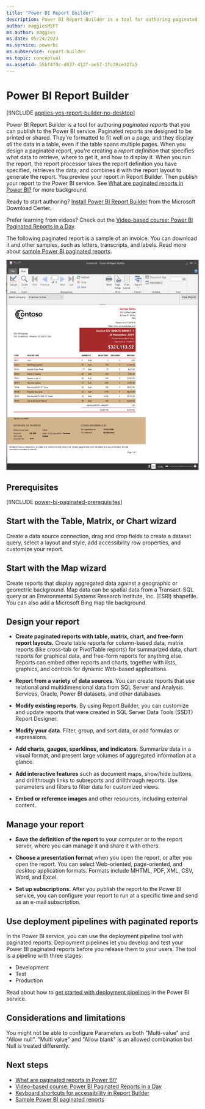 ```yaml
---
title: "Power BI Report Builder"
description: Power BI Report Builder is a tool for authoring paginated reports that you can publish to the Power BI service. Paginated reports are designed to be printed or shared. They're formatted to fit well on a page, and they display *all* the data in a table, even if the table spans multiple pages.
author: maggiesMSFT
ms.author: maggies
ms.date: 05/24/2023
ms.service: powerbi
ms.subservice: report-builder
ms.topic: conceptual
ms.assetid: 55bf4f9c-d037-412f-ae57-3fc39ce32fa5
---
```

# Power BI Report Builder

[!INCLUDE [applies-yes-report-builder-no-desktop](../includes/applies-yes-report-builder-no-desktop.md)] 

Power BI Report Builder is a tool for authoring *paginated reports* that you can publish to the Power BI service. Paginated reports are designed to be printed or shared. They're formatted to fit well on a page, and they display *all* the data in a table, even if the table spans multiple pages.  When you design a paginated report, you're creating a *report definition* that specifies what data to retrieve, where to get it, and how to display it. When you run the report, the report processor takes the report definition you have specified, retrieves the data, and combines it with the report layout to generate the report. You preview your report in Report Builder. Then publish your report to the Power BI service. See [What are paginated reports in Power BI?](paginated-reports-report-builder-power-bi.md) for more background.
 
Ready to start authoring? [Install Power BI Report Builder](https://go.microsoft.com/fwlink/?linkid=2086513) from the Microsoft Download Center.

Prefer learning from videos? Check out the [Video-based course: Power BI Paginated Reports in a Day](../learning-catalog/paginated-reports-online-course.md).

The following paginated report is a sample of an invoice. You can download it and other samples, such as letters, transcripts, and labels. Read more about [sample Power BI paginated reports](paginated-reports-samples.md). 

![Screenshot of a sample paginated report in Power BI Report Builder.](media/report-builder-power-bi/power-bi-report-builder-sample-invoice.png)

## Prerequisites

[!INCLUDE [power-bi-paginated-prerequisites](../includes/power-bi-paginated-prerequisites.md)]

## Start with the Table, Matrix, or Chart wizard

Create a data source connection, drag and drop fields to create a dataset query, select a layout and style, add accessibility row properties, and customize your report.  
  
## Start with the Map wizard

Create reports that display aggregated data against a geographic or geometric background. Map data can be spatial data from a Transact-SQL query or an Environmental Systems Research Institute, Inc. (ESRI) shapefile. You can also add a Microsoft Bing map tile background.  

##  <a name="DesignRept"></a> Design your report  
  
-   **Create paginated reports with table, matrix, chart, and free-form report layouts.** Create table reports for column-based data, matrix reports (like cross-tab or PivotTable reports) for summarized data, chart reports for graphical data, and free-form reports for anything else. Reports can embed other reports and charts, together with lists, graphics, and controls for dynamic Web-based applications.  
  
-   **Report from a variety of data sources.** You can create reports that use relational and multidimensional data from SQL Server and Analysis Services, Oracle, Power BI datasets, and other databases.  
  
-   **Modify existing reports.** By using Report Builder, you can customize and update reports that were created in SQL Server Data Tools (SSDT) Report Designer.  
  
-   **Modify your data**. Filter, group, and sort data, or add formulas or expressions.  

-   **Add charts, gauges, sparklines, and indicators**. Summarize data in a visual format, and present large volumes of aggregated information at a glance.  
  
-   **Add interactive features** such as document maps, show/hide buttons, and drillthrough links to subreports and drillthrough reports. Use parameters and filters to filter data for customized views.  
  
-   **Embed or reference images** and other resources, including external content.  
  
##  <a name="ManageRpt"></a> Manage your report  
  
-   **Save the definition of the report** to your computer or to the report server, where you can manage it and share it with others.  
  
-   **Choose a presentation format** when you open the report, or after you open the report. You can select Web-oriented, page-oriented, and desktop application formats. Formats include MHTML, PDF, XML, CSV, Word, and Excel.  
  
-   **Set up subscriptions.** After you publish the report to the Power BI service, you can configure your report to run at a specific time and send as an e-mail subscription.  

## Use deployment pipelines with paginated reports

In the Power BI service, you can use the deployment pipeline tool with paginated reports. Deployment pipelines let you develop and test your Power BI paginated reports before you release them to your users. The tool is a pipeline with three stages:
- Development
- Test
- Production

Read about how to [get started with deployment pipelines](../create-reports/deployment-pipelines-get-started.md?tabs=paginated-reports) in the Power BI service.

## Considerations and limitations

You might not be able to configure Parameters as both "Multi-value" and "Allow null". "Multi value" and "Allow blank" is an allowed combination but Null is treated differently.

## Next steps

- [What are paginated reports in Power BI?](paginated-reports-report-builder-power-bi.md)
- [Video-based course: Power BI Paginated Reports in a Day](../learning-catalog/paginated-reports-online-course.md)
- [Keyboard shortcuts for accessibility in Report Builder](/sql/reporting-services/report-builder/keyboard-shortcuts-report-builder?context=/power-bi/create-reports/context/context)
- [Sample Power BI paginated reports](paginated-reports-samples.md)
